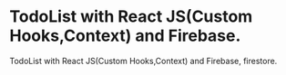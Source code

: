 # TodoList with React JS(Custom Hooks,Context) and Firebase.
 
 TodoList with React JS(Custom Hooks,Context) and Firebase, firestore.
 
 
  
 
  
    
     
       
 
 
  

